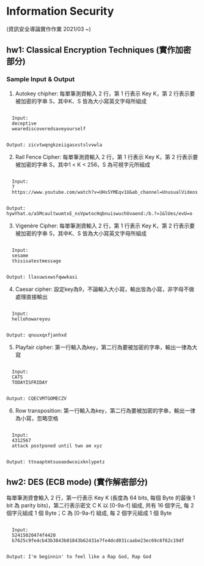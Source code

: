# Information Security
(資訊安全導論實作作業 2021/03 ~)

## hw1: Classical Encryption Techniques (實作加密部分)
### Sample Input & Output
1. Autokey chipher: 每單筆測資輸入 2 行，第 1 行表示 Key K，第 2 行表示要被加密的字串 S，其中K、S 皆為大小寫英文字母所組成

<code>
  Input:
  deceptive
  wearediscoveredsaveyourself
  
  Output:
  zicvtwqngkzeiigasxstslvvwla
</code>

2. Rail Fence Cipher: 每單筆測資輸入 2 行，第 1 行表示 Key K，第 2 行表示要被加密的字串 S，其中1 < K < 256，S 為可視字元所組成

<code>
  Input:
  7
  https://www.youtube.com/watch?v=UHxSYMEqv1U&ab_channel=UnusualVideos
  
  Output:
  hywYhat.o/aSMcaultwumtxE_nsVpwtocHqbnuiswuchUvaend:/b.?=1&lUes/evU=o
</code>

3. Vigenère Cipher: 每單筆測資輸入 2 行，第 1 行表示 Key K，第 2 行表示要被加密的字串 S，其中K、S 皆為大小寫英文字母所組成

<code>
  Input:
  sesame
  thisisatestmessage
  
  Output:
  llasuwsxwsfqwwkasi
</code>

4. Caesar cipher: 設定key為9，不論輸入大小寫，輸出皆為小寫，非字母不做處理直接輸出

<code>
  Input:
  hellohowareyou
  
  Output:
  qnuuxqxfjanhxd
</code>

5. Playfair cipher: 第一行輸入為key，第二行為要被加密的字串，輸出一律為大寫

<code>
  Input:
  CATS
  TODAYISFRIDAY
  
  Output:
  CQECVMTGOMECZV
</code>

6. Row transposition: 第一行輸入為key，第二行為要被加密的字串，輸出一律為小寫，忽略空格

<code>
  Input:
  4312567
  attack postponed until two am xyz
  
  Output:
  ttnaaptmtsuoaodwcoixknlypetz
</code>

## hw2: DES (ECB mode) (實作解密部分)
每單筆測資會輸入 2 行，第一行表示 Key K (長度為 64 bits, 每個 Byte 的最後 1 bit 為 parity bits)，第二行表示密文 C
K 以 [0-9a-f] 組成, 共有 16 個字元, 每 2 個字元組成 1 個 Byte；C 為 [0-9a-f] 組成, 每 2 個字元組成 1 個 Byte

<code>
  Input:
  52415020474f4420
  b7625c9fe4cb43b3843b01843b62431e7fe4dcd031caabe23ec69c6f62c19df
  
  Output:
  I'm beginnin' to feel like a Rap God, Rap God
</code>
